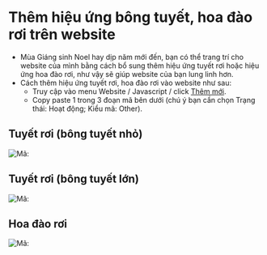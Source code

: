 # Thêm hiệu ứng bông tuyết, hoa đào rơi trên website

* Mùa Giáng sinh Noel hay dịp năm mới đến, bạn có thể trang trí cho website của mình bằng cách bổ sung thêm hiệu ứng tuyết rơi hoặc hiệu ứng hoa đào rơi, như vậy sẽ giúp website của bạn lung linh hơn.
* Cách thêm hiệu ứng tuyết rơi, hoa đào rơi vào website như sau:
  * Truy cập vào menu Website / Javascript / click [Thêm mới](https://new.nhanh.vn/website/script/index?tab=add).
  * Copy paste 1 trong 3 đoạn mã bên dưới (chú ý bạn cần chọn Trạng thái: Hoạt động; Kiểu mã: Other).

## Tuyết rơi (bông tuyết nhỏ)

![Mã: <script type="text/javascript" src="//nhanh.vn/js/events/snow.js"></script>](https://raw.githubusercontent.com/nhanhapi/manual/master/docs/website/img/hieu-ung-bong-tuyet-nho.png)

## Tuyết rơi (bông tuyết lớn)

![Mã: <script type="text/javascript" src="//nhanh.vn/js/events/snow2.js"></script>](https://raw.githubusercontent.com/nhanhapi/manual/master/docs/website/img/hieu-ung-bong-tuyet-lon.png)

## Hoa đào rơi

![Mã: <script type="text/javascript" src="//nhanh.vn/js/events/newyear.js"></script>](https://raw.githubusercontent.com/nhanhapi/manual/master/docs/website/img/hieu-ung-hoa-dao-roi.png)
